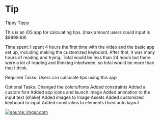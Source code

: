 # Tip
Tippy Tippy

This is an iOS app for calculating tips. (max amount users could input is $9999.99)

Time spent: I spent 4 hours the first time with the video and the basic app set up, 
including making the customized keyboard. After that, it was many hours of reading and trying. 
Total would be less than 24 hours but there were a lot of reading and thinking inbetween,
so total would be more than that I think.

Required Tasks:
Users can calculate tips using this app

Optional Tasks:
Changed the colors/fonts
Added constraints
Added a custom font
Added app icons and launch image
Added animation to the input text (shake)
Added images to Image Assets
Added customized keyboard to input
Added constratins to elements
Used auto layout

<a href="http://imgur.com/AuE7Veh"><img src="http://i.imgur.com/AuE7Veh.gif" title="source: imgur.com" /></a>
